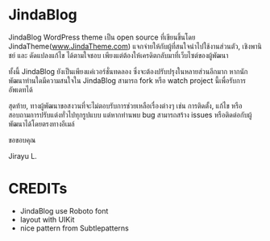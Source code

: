 JindaBlog
=========

JindaBlog WordPress theme เป็น open source ที่เขียนขึ้นโดย JindaTheme(www.JindaTheme.com) แจกจ่ายให้กับผู้ที่สนใจนำไปใช้งานส่วนตัว, เชิงพานิชย์ และ ดัดแปลงแก้ไข ได้ตามใจชอบ เพียงแต่ต้องให้เครดิตกลับมาที่เว็บไซต์ของผู้พัฒนา 

ทั้งนี้ JindaBlog ยังเป็นเพียงแค่เวอร์ชั่นทดลอง ซึ่งจะต้องปรับปรุงในหลายส่วนอีกมาก หากนักพัฒนาท่านใดมีความสนใจใน JindaBlog สามารถ fork หรือ watch project นี้เพื่อรับการอัพเดทได้

สุดท้าย, ทางผู้พัฒนาขอสงวนที่จะไม่ตอบรับการช่วยเหลือเรื่องต่างๆ เช่น การติดตั้ง, แก้ไข หรือสอบถามการปรับแต่งทั่วไปทุกรูปแบบ แต่หากท่านพบ bug สามารถสร้าง issues หรือติดต่อกับผู้พัฒนาได้โดยตรงทางอีเมล์

ขอขอบคุณ

Jirayu L.

CREDITs
=========
- JindaBlog use Roboto font
- layout with UIKit
- nice pattern from Subtlepatterns